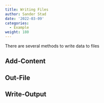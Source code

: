 ```yaml
---
title: Writing Files
author: Sander Stad
date: '2022-03-09'
categories:
  - Example
weight: 180
---
```


There are several methods to write data to files


## Add-Content



## Out-File



## Write-Output



